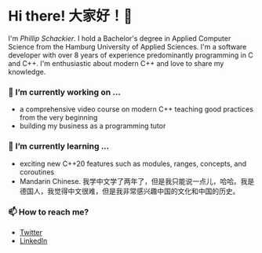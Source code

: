 # Hi there! 大家好！👋

I'm  _Phillip Schackier_. I hold a Bachelor's degree in Applied Computer Science from the Hamburg University of Applied Sciences.
I'm a software developer with over 8 years of experience predominantly programming in C and C++. I'm enthusiastic about modern C++ and love to share my
knowledge.

### 🔭 I’m currently working on ...

- a comprehensive video course on modern C++ teaching good practices from the very beginning
- building my business as a programming tutor

### 🌱 I’m currently learning ...

- exciting new C++20 features such as modules, ranges, concepts, and coroutines
- Mandarin Chinese. 我学中文学了两年了，但是我只能说一点儿，哈哈。我是德国人，我觉得中文很难，但是我非常感兴趣中国的文化和中国的历史。


### 📫 How to reach me?
- [Twitter](https://twitter.com/PSchackier)
- [LinkedIn](https://www.linkedin.com/in/phillip-schackier-2a9781214/)
